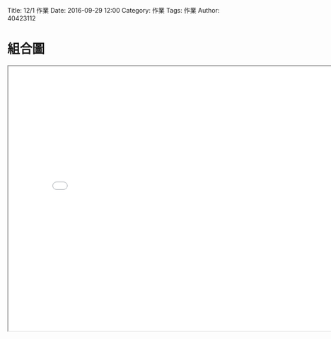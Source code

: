 Title: 12/1 作業
Date: 2016-09-29 12:00
Category: 作業
Tags: 作業
Author: 40423112

組合圖
===


<!-- PELICAN_END_SUMMARY -->

<iframe src="./../W7/40423112-12-15.html" width="800" height="600"></iframe>